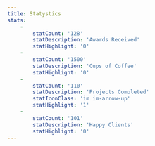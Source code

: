 ```yaml
---
title: Statystics
stats:
    -
        statCount: '128'
        statDescription: 'Awards Received'
        statHighlight: '0'
    -
        statCount: '1500'
        statDescription: 'Cups of Coffee'
        statHighlight: '0'
    -
        statCount: '110'
        statDescription: 'Projects Completed'
        statIconClass: 'im im-arrow-up'
        statHighlight: '1'
    -
        statCount: '101'
        statDescription: 'Happy Clients'
        statHighlight: '0'
---
```


